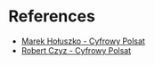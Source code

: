 # References

- [Marek Hołuszko - Cyfrowy Polsat](/docs/anowik_rekomend_m_holuszko.pdf)
- [Robert Czyz - Cyfrowy Polsat](/docs/NDTH_Rekomendacja_2014_AdamNowik.pdf)
